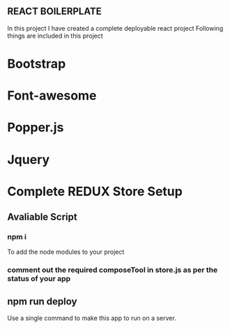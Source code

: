 ## REACT BOILERPLATE

In this project I have created a complete deployable react project
Following things are included in this project
# Bootstrap
# Font-awesome
# Popper.js
# Jquery
# Complete REDUX Store Setup


## Avaliable Script
### npm i 
To add the node modules to your project
### comment out the required composeTool in store.js as per the status of your app
## npm run deploy
Use a single command to make this app to run on a server.
